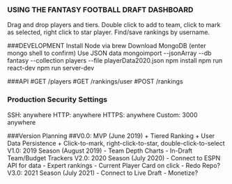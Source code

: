 ### USING THE FANTASY FOOTBALL DRAFT DASHBOARD 
Drag and drop players and tiers.  Double click to add to team, click to mark as selected, right click to star player.  Find/save rankings by username.

###DEVELOPMENT
Install Node via brew
Download MongoDB (enter mongo shell to confirm)
Use JSON data
mongoimport --jsonArray --db fantasy --collection players --file playerData2020.json
npm install
npm run react-dev
npm run server-dev

###API
#GET
/players
#GET
/rankings/user
#POST
/rankings

### Production Security Settings
SSH: anywhere
HTTP: anywhere
HTTPS: anywhere
Custom: 3000 anywhere

###Version Planning
 ##V0.0: MVP (June 2019)
    + Tiered Ranking 
    + User Data Persistence
    + Click-to-mark, right-click-to-star, double-click-to-select
 V1.0: 2019 Season (August 2019)
    - Team Depth Charts
    - In-Draft Team/Budget Trackers
 V2.0: 2020 Season (July 2020) 
    - Connect to ESPN API for data
    - Expert rankings
    - Current Player Card on click
    - Redo Repo?
 V3.0: 2021 Season (July 2021)
    - Connect to Live Draft
    - Monetize?



